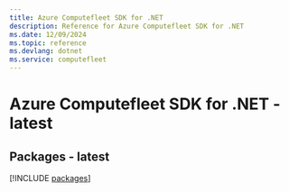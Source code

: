 ```yaml
---
title: Azure Computefleet SDK for .NET
description: Reference for Azure Computefleet SDK for .NET
ms.date: 12/09/2024
ms.topic: reference
ms.devlang: dotnet
ms.service: computefleet
---
```

# Azure Computefleet SDK for .NET - latest
## Packages - latest
[!INCLUDE [packages](computefleet-index.md)]